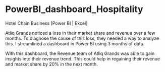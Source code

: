# PowerBI_dashboard_Hospitality

Hotel Chain Business [Power BI | Excel]

Atliq Grands noticed a loss in their market share and revenue over a few months. To diagnose the cause of this loss, they needed a way to analyze this. I streamlined a dashboard in Power BI using 3 months of data.

With this dashboard, the Revenue team of Atliq Grands was able to gain insights into their revenue trend. This could help in regaining their revenue and market share by 20% in the next month.
